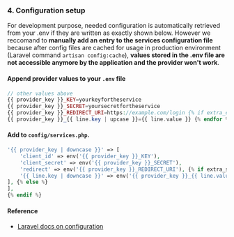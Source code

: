 ### 4. Configuration setup

For development purpose, needed configuration is automatically retrieved from your .env if they are written as exactly shown below.
However we reccomand to **manually add an entry to the services configuration file** because after config files are cached for usage in production environment (Laravel command `artisan config:cache`), **values stored in the .env file are not accessible anymore by the application and the provider won't work**.

#### Append provider values to your `.env` file

```php
// other values above
{{ provider_key }}_KEY=yourkeyfortheservice
{{ provider_key }}_SECRET=yoursecretfortheservice
{{ provider_key }}_REDIRECT_URI=https://example.com/login {% if extra_env_lines != empty %} {% for line in extra_env_lines %}
{{ provider_key }}_{{ line.key | upcase }}={{ line.value }} {% endfor %} {% endif %}
```



#### Add to `config/services.php`.

```php
'{{ provider_key | downcase }}' => [
    'client_id' => env('{{ provider_key }}_KEY'),
    'client_secret' => env('{{ provider_key }}_SECRET'),
    'redirect' => env('{{ provider_key }}_REDIRECT_URI'), {% if extra_service_lines != empty %} {% for line in extra_service_lines %}
    '{{ line.key | downcase }}' => env('{{ provider_key }}_{{ line.value | upcase }}'), {% endfor %}
], {% else %}
],
{% endif %}
```

#### Reference

* [Laravel docs on configuration](http://laravel.com/docs/master/configuration)
